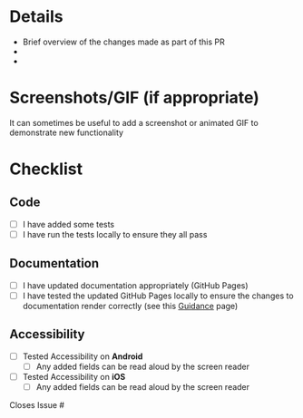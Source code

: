 # Details

- Brief overview of the changes made as part of this PR
-
-

# Screenshots/GIF (if appropriate)

It can sometimes be useful to add a screenshot or animated GIF to demonstrate new functionality

# Checklist

## Code
- [ ] I have added some tests
- [ ] I have run the tests locally to ensure they all pass

## Documentation
- [ ] I have updated documentation appropriately (GitHub Pages)
- [ ] I have tested the updated GitHub Pages locally to ensure the changes to documentation render correctly (see this [Guidance](https://ese-peasy.github.io/PosturePerfection/guidance.html) page)

## Accessibility
- [ ] Tested Accessibility on **Android**
  - [ ] Any added fields can be read aloud by the screen reader
- [ ] Tested Accessibility on **iOS**
  - [ ] Any added fields can be read aloud by the screen reader

Closes Issue #
